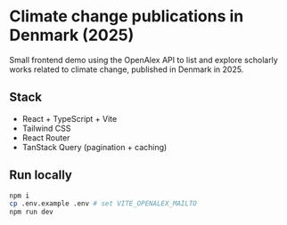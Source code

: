 # Climate change publications in Denmark (2025)

Small frontend demo using the OpenAlex API to list and explore scholarly works related to climate change, published in Denmark in 2025.

## Stack

- React + TypeScript + Vite
- Tailwind CSS
- React Router
- TanStack Query (pagination + caching)

## Run locally

```bash
npm i
cp .env.example .env # set VITE_OPENALEX_MAILTO
npm run dev
```
